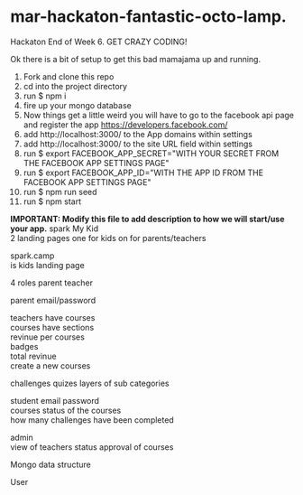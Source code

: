 # mar-hackaton-fantastic-octo-lamp.

Hackaton End of Week 6. GET CRAZY CODING!

Ok there is a bit of setup to get this bad mamajama up and running.  

1. Fork and clone this repo  
2. cd into the project directory  
3. run $ npm i  
4. fire up your mongo database  
4. Now things get a little weird you will have to go to the facebook api page and register the app https://developers.facebook.com/   
5. add http://localhost:3000/ to the App domains  within settings
6. add http://localhost:3000/ to the site URL field within settings
7. run $ export FACEBOOK_APP_SECRET="WITH YOUR SECRET FROM THE FACEBOOK APP SETTINGS PAGE"  
8. run $ export FACEBOOK_APP_ID="WITH THE APP ID FROM THE FACEBOOK APP SETTINGS PAGE"  
9. run $ npm run seed  
10. run $ npm start  


**IMPORTANT: Modify this file to add description to how we will start/use your app.**
spark My Kid  
2 landing pages one for kids on for   parents/teachers  

spark.camp  
is kids landing page  

4 roles parent teacher

parent email/password

teachers have courses  
  courses have sections  
  revinue per courses  
  badges  
  total revinue  
  create a new courses  

  challenges
  quizes
  layers of sub categories  



student
  email password  
  courses
  status of the courses  
  how many challenges have been completed


admin  
  view of teachers status
  approval of courses  



Mongo data structure  

User  
